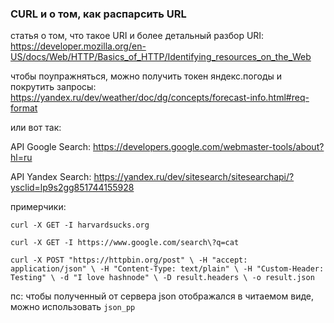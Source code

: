 ### CURL и о том, как распарсить URL

статья о том, что такое URI и более детальный разбор URI: https://developer.mozilla.org/en-US/docs/Web/HTTP/Basics_of_HTTP/Identifying_resources_on_the_Web

чтобы поупражняться, можно получить токен яндекс.погоды и покрутить запросы: 
https://yandex.ru/dev/weather/doc/dg/concepts/forecast-info.html#req-format

или вот так: 


API Google Search: https://developers.google.com/webmaster-tools/about?hl=ru


API Yandex Search: https://yandex.ru/dev/sitesearch/sitesearchapi/?ysclid=lp9s2gg851744155928


примерчики: 

`
curl -X GET -I harvardsucks.org
`

`
curl -X GET -I https://www.google.com/search\?q=cat
`

`
curl -X POST "https://httpbin.org/post" \
-H "accept: application/json" \
-H "Content-Type: text/plain" \
-H "Custom-Header: Testing" \
-d "I love hashnode" \
-D result.headers \
-o result.json
`

пс: чтобы полученный от сервера json отображался в читаемом виде, можно использовать `json_pp`
